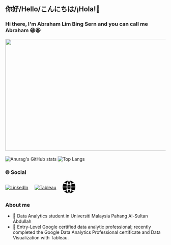 ## 你好/Hello/こんにちは/¡Hola!👋

### Hi there, I'm Abraham Lim Bing Sern and you can call me Abraham 😆😆
<img src="https://github.com/AbrahamLimBingSern/AbrahamLimBingSern/assets/139485622/223190be-141a-4057-aa99-c42a49e3cbf2" width="850" height="350">

![Anurag's GitHub stats](https://github-readme-stats.vercel.app/api?username=AbrahamLimBingSern&show_icons=true&theme=radical) ![Top Langs](https://github-readme-stats.vercel.app/api/top-langs/?username=AbrahamLimBingSern&layout=compact)

### 🌐 Social

<div style="display: flex; gap: 20px; align-items: center;">
    <a href="https://www.linkedin.com/in/abrahamlim" style="text-align: center;">
        <img src="https://github.com/AbrahamLimBingSern/AbrahamLimBingSern/assets/139485622/a42ce2c5-9865-4675-a72e-3587ab9395a5" width="40" height="40" alt="LinkedIn">
    </a>
    <a href="https://public.tableau.com/app/profile/abraham.lim" style="text-align: center;">
        <img src="https://github.com/AbrahamLimBingSern/AbrahamLimBingSern/assets/139485622/d1d5df27-bc4d-4a2a-b566-7eb2609b4a83" width="40" height="40" alt="Tableau">
    </a>
    <a href="https://abrahamlimresume.netlify.app" style="text-align: center;">
        <img src="https://github.com/AbrahamLimBingSern/AbrahamLimBingSern/blob/main/global-symbol-of-black-circle-with-grid.png" width="40" height="40" alt="Website">
    </a>
</div>


### About me
- 🌱 Data Analytics student in Universiti Malaysia Pahang Al-Sultan Abdullah
- 🔭 Entry-Level Google certified data analytic professional; recently completed the Google Data Analytics Professional certificate and Data Visualization with Tableau.


<!--
**AbrahamLimBingSern/AbrahamLimBingSern** is a ✨ _special_ ✨ repository because its `README.md` (this file) appears on your GitHub profile.
![<Badge Name>](https://img.shields.io/badge/<Badge Text>-<Background Color>?style=for-the-badge&logo=<Icon Name>&logoColor=<Logo Color>)
Here are some ideas to get you started:

- 🔭 I’m currently working on ...
- 🌱 I’m currently learning ...
- 👯 I’m looking to collaborate on ...
- 🤔 I’m looking for help with ...
- 💬 Ask me about ...
- 📫 How to reach me: ...
- 😄 Pronouns: ...
- ⚡ Fun fact: ...
-->
